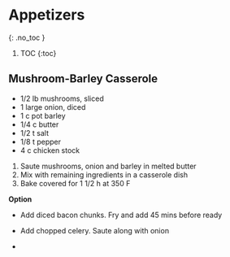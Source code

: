 # Appetizers
{: .no_toc }

1. TOC
{:toc}

## Mushroom-Barley Casserole

* 1/2 lb mushrooms, sliced
* 1 large onion, diced
* 1 c pot barley
* 1/4 c butter
* 1/2 t salt
* 1/8 t pepper
* 4 c chicken stock

1. Saute mushrooms, onion and barley in melted butter
2. Mix with remaining ingredients in a casserole dish
3. Bake covered for 1 1/2 h at 350 F

**Option**
* Add diced bacon chunks. Fry and add 45 mins before ready
* Add chopped celery.  Saute along with onion

* 

